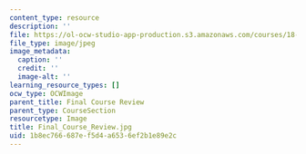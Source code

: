 ```yaml
---
content_type: resource
description: ''
file: https://ol-ocw-studio-app-production.s3.amazonaws.com/courses/18-06sc-linear-algebra-fall-2011/1b8ec766687ef5d4a6536ef2b1e89e2c_Final_Course_Review.jpg
file_type: image/jpeg
image_metadata:
  caption: ''
  credit: ''
  image-alt: ''
learning_resource_types: []
ocw_type: OCWImage
parent_title: Final Course Review
parent_type: CourseSection
resourcetype: Image
title: Final_Course_Review.jpg
uid: 1b8ec766-687e-f5d4-a653-6ef2b1e89e2c
---
```

